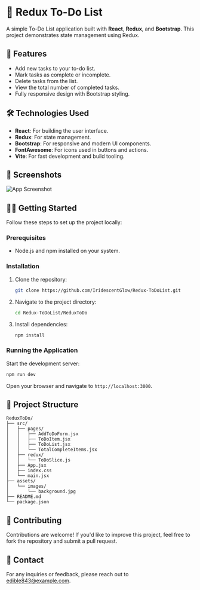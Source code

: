 # 📝 Redux To-Do List

A simple To-Do List application built with **React**, **Redux**, and **Bootstrap**. This project demonstrates state management using Redux.

## 🚀 Features

- Add new tasks to your to-do list.
- Mark tasks as complete or incomplete.
- Delete tasks from the list.
- View the total number of completed tasks.
- Fully responsive design with Bootstrap styling.

## 🛠️ Technologies Used

- **React**: For building the user interface.
- **Redux**: For state management.
- **Bootstrap**: For responsive and modern UI components.
- **FontAwesome**: For icons used in buttons and actions.
- **Vite**: For fast development and build tooling.

## 📸 Screenshots

![App Screenshot](./assets/images/screenshot.png)

## 🧑‍💻 Getting Started

Follow these steps to set up the project locally:

### Prerequisites

- Node.js and npm installed on your system.

### Installation

1. Clone the repository:
   ```bash
   git clone https://github.com/IridescentGlow/Redux-ToDoList.git
   ```
2. Navigate to the project directory:
   ```bash
   cd Redux-ToDoList/ReduxToDo
   ```
3. Install dependencies:
   ```bash
   npm install
   ```

### Running the Application

Start the development server:
```bash
npm run dev
```

Open your browser and navigate to `http://localhost:3000`.

## 📂 Project Structure

```
ReduxToDo/
├── src/
│   ├── pages/
│   │   ├── AddToDoForm.jsx
│   │   ├── ToDoItem.jsx
│   │   ├── ToDoList.jsx
│   │   └── TotalCompleteItems.jsx
│   ├── redux/
│   │   └── ToDoSlice.js
│   ├── App.jsx
│   ├── index.css
│   └── main.jsx
├── assets/
│   └── images/
│       └── background.jpg
├── README.md
└── package.json
```

## 🌟 Contributing

Contributions are welcome! If you'd like to improve this project, feel free to fork the repository and submit a pull request.

## 📧 Contact

For any inquiries or feedback, please reach out to [edible843@example.com](mailto:edible843@example.com).
